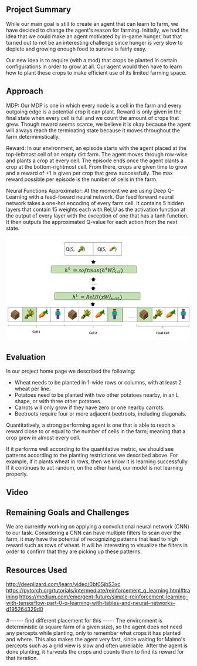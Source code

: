 ## Project Summary

While our main goal is still to create an agent that can learn to farm, we have decided to change the agent's reason for farming. Initially, we had the idea that we could make an agent motivated by in-game hunger, but that turned out to not be an interesting challenge since hunger is very slow to deplete and growing enough food to survive is fairly easy.

Our new idea is to require (with a mod) that crops be planted in certain configurations in order to grow at all. Our agent would then have to learn how to plant these crops to make efficient use of its limited farming space.

## Approach
MDP:
Our MDP is one in which every node is a cell in the farm and every outgoing edge is a potential crop it can plant. 
Reward is only given in the final state when every cell is full and we count the amount of crops that grew. 
Though reward seems scarce, we believe it is okay because the agent will always reach the terminating state because it moves throughout the farm deterministically.

Reward:
In our environment, an episode starts with the agent placed at the top-leftmost cell of an empty dirt farm. 
The agent moves through row-wise and plants a crop at every cell. 
The episode ends once the agent plants a crop at the bottom-rightmost cell.
From there, crops are given time to grow and a reward of +1 is given per crop that grew successfully. 
The max reward possible per episode is the number of cells in the farm. 

Neural Functions Approximator:
At the moment we are using Deep Q-Learning with a feed-foward neural network.
Our feed forward neural network takes a one-hot encoding of every farm cell. 
It contains 5 hidden layers that contain 15 weights each with ReLU as the activation function at the output of every layer with the exception of one that has a tanh function. 
It then outputs the approximated Q-value for each action from the next state. 

![alt text](https://github.com/Farbod909/cs175-dont-starve/blob/master/Feed_Forward_Graphic.png)

## Evaluation
In our project home page we described the following: 

  - Wheat needs to be planted in 1-wide rows or columns, with at least 2 wheat per line.
  - Potatoes need to be planted with two other potatoes nearby, in an L shape, or with three other potatoes.
  - Carrots will only grow if they have zero or one nearby carrots.
  - Beetroots require four or more adjacent beetroots, including diagonals.

Quantitatively, a strong performing agent is one that is able to reach a reward close to or equal to the number of cells in the farm; meaning that a crop grew in almost every cell.

If it performs well according to the quantitative metric, we should see patterns according to the planting restrictions we described above.
For example, if it plants wheat in rows, then we know it is learning successfully. 
If it continues to act random, on the other hand, our model is not learning properly.

## Video

## Remaining Goals and Challenges
We are currently working on applying a convolutional neural network (CNN) to our task.
Considering a CNN can have multiple filters to scan over the farm, it may have the potential of recognizing patterns that lead to high reward such as rows of wheat.
It will be interesting to visualize the filters in order to confirm that they are picking up these patterns.




## Resources Used
http://deeplizard.com/learn/video/0bt0SjbS3xc
https://pytorch.org/tutorials/intermediate/reinforcement_q_learning.html#training
https://medium.com/emergent-future/simple-reinforcement-learning-with-tensorflow-part-0-q-learning-with-tables-and-neural-networks-d195264329d0



#------ find different placement for this -----
The environment is deterministic (a square farm of a given size), so the agent does not need any percepts while planting, only to remember what crops it has planted and where. This also makes the agent very fast, since waiting for Malmo's percepts such as a grid view is slow and often unreliable. After the agent is done planting, it harvests the crops and counts them to find its reward for that iteration.
